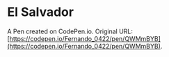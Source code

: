 # El Salvador

A Pen created on CodePen.io. Original URL: [https://codepen.io/Fernando_0422/pen/QWMmBYB](https://codepen.io/Fernando_0422/pen/QWMmBYB).



